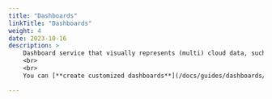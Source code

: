 ```yaml
---
title: "Dashboards"
linkTitle: "Dashboards"
weight: 4
date: 2023-10-16
description: >
    Dashboard service that visually represents (multi) cloud data, such as billing and assets, making complex data easy to understand at a glance. With support for various chart types and graphic elements, you can quickly grasp the essentials of your critical data.
    <br>
    <br>
    You can [**create customized dashboards**](/docs/guides/dashboards/create) by combining specific widgets to gain a quick overview of your desired data in addition to the [**default provided dashboards**](/docs/guides/dashboards/template). Furthermore, you can have precise control over variables, date ranges, and detailed options for each widget for each dashboard, allowing you to build and manage more accurate and professional dashboards tailored to your organization's requirements.

---
```

